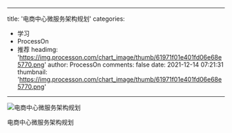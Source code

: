 
---
title: '电商中心微服务架构规划'
categories: 
 - 学习
 - ProcessOn
 - 推荐
headimg: 'https://img.processon.com/chart_image/thumb/61971f01e401fd06e68e5770.png'
author: ProcessOn
comments: false
date: 2021-12-14 07:21:31
thumbnail: 'https://img.processon.com/chart_image/thumb/61971f01e401fd06e68e5770.png'
---

<div>   
<img class="thumb" alt="电商中心微服务架构规划" src="https://img.processon.com/chart_image/thumb/61971f01e401fd06e68e5770.png" referrerpolicy="no-referrer">
<p>电商中心微服务架构规划</p>  
</div>
            